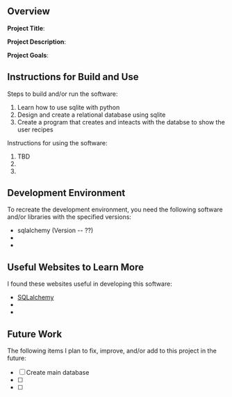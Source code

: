 ## Overview

**Project Title**:

**Project Description**:

**Project Goals**:

## Instructions for Build and Use

Steps to build and/or run the software:

1. Learn how to use sqlite with python
2. Design and create a relational database using sqlite
3. Create a program that creates and inteacts with the databse to show the user recipes

Instructions for using the software:

1. TBD
2.
3.

## Development Environment 

To recreate the development environment, you need the following software and/or libraries with the specified versions:

* sqlalchemy (Version -- ??)
*
*

## Useful Websites to Learn More

I found these websites useful in developing this software:

* [SQLalchemy](https://docs.sqlalchemy.org/en/20/)
*
*

## Future Work

The following items I plan to fix, improve, and/or add to this project in the future:

* [ ] Create main database
* [ ]
* [ ]

